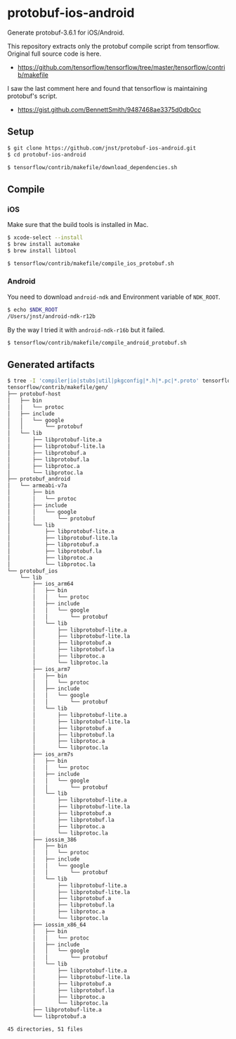 # protobuf-ios-android

Generate protobuf-3.6.1 for iOS/Android.  

This repository extracts only the protobuf compile script from tensorflow.  
Original full source code is here.

* https://github.com/tensorflow/tensorflow/tree/master/tensorflow/contrib/makefile

I saw the last comment here and found that tensorflow is maintaining protobuf's script.

* https://gist.github.com/BennettSmith/9487468ae3375d0db0cc 

## Setup

```bash
$ git clone https://github.com/jnst/protobuf-ios-android.git
$ cd protobuf-ios-android
```

```bash
$ tensorflow/contrib/makefile/download_dependencies.sh
```

## Compile

### iOS

Make sure that the build tools is installed in Mac.

```bash
$ xcode-select --install
$ brew install automake
$ brew install libtool
```

```bash
$ tensorflow/contrib/makefile/compile_ios_protobuf.sh
```

### Android

You need to download `android-ndk` and Environment variable of `NDK_ROOT`.

```bash
$ echo $NDK_ROOT
/Users/jnst/android-ndk-r12b
```

By the way I tried it with `android-ndk-r16b` but it failed.

```bash
$ tensorflow/contrib/makefile/compile_android_protobuf.sh
```

## Generated artifacts

```bash
$ tree -I 'compiler|io|stubs|util|pkgconfig|*.h|*.pc|*.proto' tensorflow/contrib/makefile/gen/
tensorflow/contrib/makefile/gen/
├── protobuf-host
│   ├── bin
│   │   └── protoc
│   ├── include
│   │   └── google
│   │       └── protobuf
│   └── lib
│       ├── libprotobuf-lite.a
│       ├── libprotobuf-lite.la
│       ├── libprotobuf.a
│       ├── libprotobuf.la
│       ├── libprotoc.a
│       └── libprotoc.la
├── protobuf_android
│   └── armeabi-v7a
│       ├── bin
│       │   └── protoc
│       ├── include
│       │   └── google
│       │       └── protobuf
│       └── lib
│           ├── libprotobuf-lite.a
│           ├── libprotobuf-lite.la
│           ├── libprotobuf.a
│           ├── libprotobuf.la
│           ├── libprotoc.a
│           └── libprotoc.la
└── protobuf_ios
    └── lib
        ├── ios_arm64
        │   ├── bin
        │   │   └── protoc
        │   ├── include
        │   │   └── google
        │   │       └── protobuf
        │   └── lib
        │       ├── libprotobuf-lite.a
        │       ├── libprotobuf-lite.la
        │       ├── libprotobuf.a
        │       ├── libprotobuf.la
        │       ├── libprotoc.a
        │       └── libprotoc.la
        ├── ios_arm7
        │   ├── bin
        │   │   └── protoc
        │   ├── include
        │   │   └── google
        │   │       └── protobuf
        │   └── lib
        │       ├── libprotobuf-lite.a
        │       ├── libprotobuf-lite.la
        │       ├── libprotobuf.a
        │       ├── libprotobuf.la
        │       ├── libprotoc.a
        │       └── libprotoc.la
        ├── ios_arm7s
        │   ├── bin
        │   │   └── protoc
        │   ├── include
        │   │   └── google
        │   │       └── protobuf
        │   └── lib
        │       ├── libprotobuf-lite.a
        │       ├── libprotobuf-lite.la
        │       ├── libprotobuf.a
        │       ├── libprotobuf.la
        │       ├── libprotoc.a
        │       └── libprotoc.la
        ├── iossim_386
        │   ├── bin
        │   │   └── protoc
        │   ├── include
        │   │   └── google
        │   │       └── protobuf
        │   └── lib
        │       ├── libprotobuf-lite.a
        │       ├── libprotobuf-lite.la
        │       ├── libprotobuf.a
        │       ├── libprotobuf.la
        │       ├── libprotoc.a
        │       └── libprotoc.la
        ├── iossim_x86_64
        │   ├── bin
        │   │   └── protoc
        │   ├── include
        │   │   └── google
        │   │       └── protobuf
        │   └── lib
        │       ├── libprotobuf-lite.a
        │       ├── libprotobuf-lite.la
        │       ├── libprotobuf.a
        │       ├── libprotobuf.la
        │       ├── libprotoc.a
        │       └── libprotoc.la
        ├── libprotobuf-lite.a
        └── libprotobuf.a

45 directories, 51 files
```
